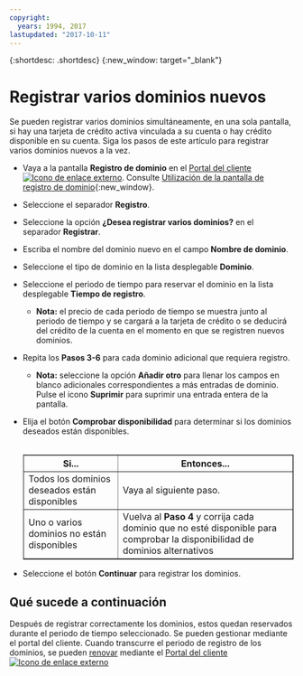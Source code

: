 ```yaml
---
copyright:
  years: 1994, 2017
lastupdated: "2017-10-11"
---
```


{:shortdesc: .shortdesc}
{:new_window: target="_blank"}

# Registrar varios dominios nuevos

Se pueden registrar varios dominios simultáneamente, en una sola pantalla, si hay una tarjeta de crédito activa vinculada a su cuenta o hay crédito disponible en su cuenta. Siga los pasos de este artículo para registrar varios dominios nuevos a la vez.

* Vaya a la pantalla **Registro de dominio** en el [Portal del cliente ![Icono de enlace externo](../../icons/launch-glyph.svg "Icono de enlace externo")](https://control.softlayer.com/). Consulte [Utilización de la pantalla de registro de dominio](use-domain-reg-screen.html){:new_window}.
* Seleccione el separador **Registro**.
* Seleccione la opción **¿Desea registrar varios dominios?** en el separador **Registrar**.
* Escriba el nombre del dominio nuevo en el campo **Nombre de dominio**.
* Seleccione el tipo de dominio en la lista desplegable **Dominio**.
* Seleccione el periodo de tiempo para reservar el dominio en la lista desplegable **Tiempo de registro**.

    * **Nota:** el precio de cada periodo de tiempo se muestra junto al periodo de tiempo y se cargará a la tarjeta de crédito o se deducirá del crédito de la cuenta en el momento en que se registren nuevos dominios.

* Repita los **Pasos 3-6** para cada dominio adicional que requiera registro.

    * **Nota:** seleccione la opción **Añadir otro** para llenar los campos en blanco adicionales correspondientes a más entradas de dominio. Pulse el icono **Suprimir** para suprimir una entrada entera de la pantalla.

* Elija el botón **Comprobar disponibilidad** para determinar si los dominios deseados están disponibles.<br><br><table border="1"><tbody><tr><th>Si...</th><th>Entonces...</th></tr><tr><td>Todos los dominios deseados están disponibles</td><td>Vaya al siguiente paso.</td></tr><tr><td>Uno o varios dominios no están disponibles</td><td>Vuelva al <strong>Paso 4</strong> y corrija cada dominio que no esté disponible para comprobar la disponibilidad de dominios alternativos</td></tr></tbody></table>
* Seleccione el botón **Continuar** para registrar los dominios.

## Qué sucede a continuación

Después de registrar correctamente los dominios, estos quedan reservados durante el periodo de tiempo seleccionado. Se pueden gestionar mediante el portal del cliente. Cuando transcurre el periodo de registro de los dominios, se pueden [renovar](renew-multiple-existing-domains.html) mediante el [Portal del cliente ![Icono de enlace externo](../../icons/launch-glyph.svg "Icono de enlace externo")](https://control.softlayer.com/)
